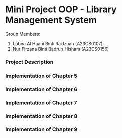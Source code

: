 # Mini Project OOP - Library Management System

Group Members:
1. Lubna Al Haani Binti Radzuan (A23CS0107)
2. Nur Firzana Binti Badrus Hisham (A23CS0156)


### Project Description

### Implementation of Chapter 5
### Implementation of Chapter 6
### Implementation of Chapter 7
### Implementation of Chapter 8
### Implementation of Chapter 9
